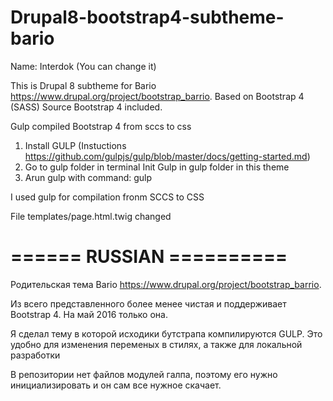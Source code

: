 # Drupal8-bootstrap4-subtheme-bario

Name: Interdok (You can change it)

This is Drupal 8 subtheme for Bario https://www.drupal.org/project/bootstrap_barrio. 
Based on Bootstrap 4 (SASS)
Source Bootstrap 4 included.

Gulp compiled Bootstrap 4 from sccs to css

1. Install GULP (Instuctions https://github.com/gulpjs/gulp/blob/master/docs/getting-started.md)
2. Go to gulp folder in terminal Init Gulp in gulp folder in this theme
2. Arun gulp  with command: gulp

I used gulp for compilation fronm SCCS to CSS

File templates/page.html.twig changed


#  ====== RUSSIAN ==========

Родительская тема Bario https://www.drupal.org/project/bootstrap_barrio.

Из всего представленного более менее чистая и поддерживает Bootstrap 4. На май 2016 только она.

Я сделал тему в которой исходики бутстрапа компилируются GULP. 
Это удобно для изменения переменых в стилях, а также для локальной разработки

В репозитории нет файлов модулей галпа, поэтому его нужно инициализировать и он сам все нужное скачает.


